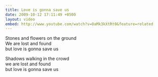 ```yaml
---
title: Love is gonna save us
date: 2009-10-12 17:11:49 +0500
layout: video
embed: http://www.youtube.com/watch?v=OaMk3kXtRt0&feature=related
---
```

Stones and flowers on the ground  
We are lost and found  
but love is gonna save us  
  
Shadows walking in the crowd  
we are lost and found  
but love is gonna save us